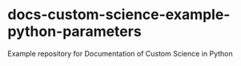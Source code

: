 # docs-custom-science-example-python-parameters
Example repository for Documentation of Custom Science in Python

